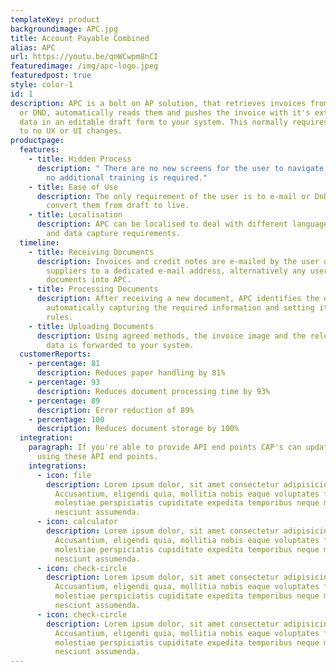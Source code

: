 ```yaml
---
templateKey: product
backgroundimage: APC.jpg
title: Account Payable Combined
alias: APC
url: https://youtu.be/qnWCwpm8nCI
featuredimage: /img/apc-logo.jpeg
featuredpost: true
style: color-1
id: 1
description: APC is a bolt on AP solution, that retrieves invoices from e-mails
  or DND, automatically reads them and pushes the invoice with it's extracted
  data in an editable draft form to your system. This normally requires little
  to no UX or UI changes.
productpage:
  features:
    - title: Hidden Process
      description: " There are no new screens for the user to navigate; so little or
        no additional training is required."
    - title: Ease of Use
      description: The only requirement of the user is to e-mail or DnD documents and
        convert them from draft to live.
    - title: Localisation
      description: APC can be localised to deal with different languages, tax regimes
        and data capture requirements.
  timeline:
    - title: Receiving Documents
      description: Invoices and credit notes are e-mailed by the user or it's
        suppliers to a dedicated e-mail address, alternatively any user can DnD
        documents into APC.
    - title: Processing Documents
      description: After receiving a new document, APC identifies the document,
        automatically capturing the required information and setting it's coding
        rules.
    - title: Uploading Documents
      description: Using agreed methods, the invoice image and the relevant extracted
        data is forwarded to your system.
  customerReports:
    - percentage: 81
      description: Reduces paper handling by 81%
    - percentage: 93
      description: Reduces document processing time by 93%
    - percentage: 89
      description: Error reduction of 89%
    - percentage: 100
      description: Reduces document storage by 100%
  integration:
    paragraph: If you're able to provide API end points CAP's can update your system
      using these API end points.
    integrations:
      - icon: file
        description: Lorem ipsum dolor, sit amet consectetur adipisicing elit.
          Accusantium, eligendi quia, mollitia nobis eaque voluptates fugiat
          molestiae perspiciatis cupiditate expedita temporibus neque modi velit
          nesciunt assumenda.
      - icon: calculator
        description: Lorem ipsum dolor, sit amet consectetur adipisicing elit.
          Accusantium, eligendi quia, mollitia nobis eaque voluptates fugiat
          molestiae perspiciatis cupiditate expedita temporibus neque modi velit
          nesciunt assumenda.
      - icon: check-circle
        description: Lorem ipsum dolor, sit amet consectetur adipisicing elit.
          Accusantium, eligendi quia, mollitia nobis eaque voluptates fugiat
          molestiae perspiciatis cupiditate expedita temporibus neque modi velit
          nesciunt assumenda.
      - icon: check-circle
        description: Lorem ipsum dolor, sit amet consectetur adipisicing elit.
          Accusantium, eligendi quia, mollitia nobis eaque voluptates fugiat
          molestiae perspiciatis cupiditate expedita temporibus neque modi velit
          nesciunt assumenda.
---
```

